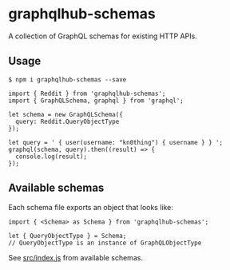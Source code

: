 # graphqlhub-schemas

A collection of GraphQL schemas for existing HTTP APIs.

## Usage

```
$ npm i graphqlhub-schemas --save

import { Reddit } from 'graphqlhub-schemas';
import { GraphQLSchema, graphql } from 'graphql';

let schema = new GraphQLSchema({
  query: Reddit.QueryObjectType
});

let query = ' { user(username: "kn0thing") { username } } ';
graphql(schema, query).then((result) => {
  console.log(result);
});
```

## Available schemas

Each schema file exports an object that looks like:

```
import { <Schema> as Schema } from 'graphqlhub-schemas';

let { QueryObjectType } = Schema;
// QueryObjectType is an instance of GraphQLObjectType
```

See [src/index.js](src/index.js) from available schemas.
